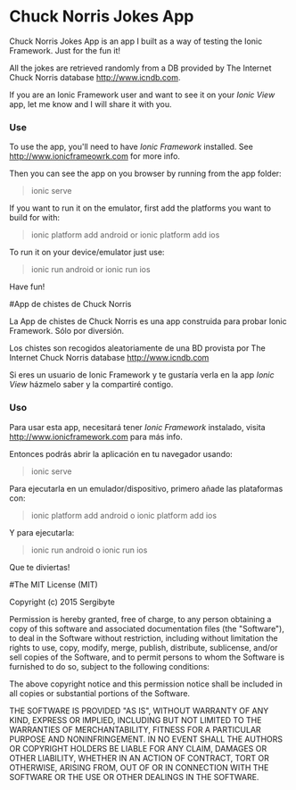 # Chuck Norris Jokes App

Chuck Norris Jokes App is an app I built as a way of testing the  Ionic Framework. Just for the fun it!

All the jokes are retrieved randomly from a DB provided by The Internet Chuck Norris database http://www.icndb.com.

If you are an Ionic Framework user and want to see it on your _Ionic View_ app, let me know and I will share it with you.

### Use

To use the app, you'll need to have *Ionic Framework* installed. See http://www.ionicframeowrk.com for more info.

Then you can see the app on you browser by running from the app folder:
> ionic serve

If you want to run it on the emulator, first add the platforms you want to build for with:
> ionic platform add android
or
> ionic platform add ios

To run it on your device/emulator just use:
> ionic run android
or
> ionic run ios

Have fun!

#App de chistes de Chuck Norris

La App de chistes de Chuck Norris es una app construida para probar Ionic Framework. Sólo por diversión.

Los chistes son recogidos aleatoriamente de una BD provista por The Internet Chuck Norris database http://www.icndb.com

Si eres un usuario de Ionic Framework y te gustaría verla en la app _Ionic View_ házmelo saber y la compartiré contigo.

### Uso

Para usar esta app, necesitará tener *Ionic Framework* instalado, visita http://www.ionicframework.com para más info.

Entonces podrás abrir la aplicación en tu navegador usando:
> ionic serve

Para ejecutarla en un emulador/dispositivo, primero añade las plataformas con:
> ionic platform add android
o
> ionic platform add ios

Y para ejecutarla:
> ionic run android
o
> ionic run ios

Que te diviertas!

#The MIT License (MIT)

Copyright (c) 2015 Sergibyte

Permission is hereby granted, free of charge, to any person obtaining a copy
of this software and associated documentation files (the "Software"), to deal
in the Software without restriction, including without limitation the rights
to use, copy, modify, merge, publish, distribute, sublicense, and/or sell
copies of the Software, and to permit persons to whom the Software is
furnished to do so, subject to the following conditions:

The above copyright notice and this permission notice shall be included in
all copies or substantial portions of the Software.

THE SOFTWARE IS PROVIDED "AS IS", WITHOUT WARRANTY OF ANY KIND, EXPRESS OR
IMPLIED, INCLUDING BUT NOT LIMITED TO THE WARRANTIES OF MERCHANTABILITY,
FITNESS FOR A PARTICULAR PURPOSE AND NONINFRINGEMENT. IN NO EVENT SHALL THE
AUTHORS OR COPYRIGHT HOLDERS BE LIABLE FOR ANY CLAIM, DAMAGES OR OTHER
LIABILITY, WHETHER IN AN ACTION OF CONTRACT, TORT OR OTHERWISE, ARISING FROM,
OUT OF OR IN CONNECTION WITH THE SOFTWARE OR THE USE OR OTHER DEALINGS IN
THE SOFTWARE.
